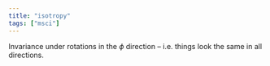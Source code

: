 ```yaml
---
title: "isotropy"
tags: ["msci"]
--- 
```


Invariance under rotations in the $\phi$ direction – i.e. things look the same in all directions.